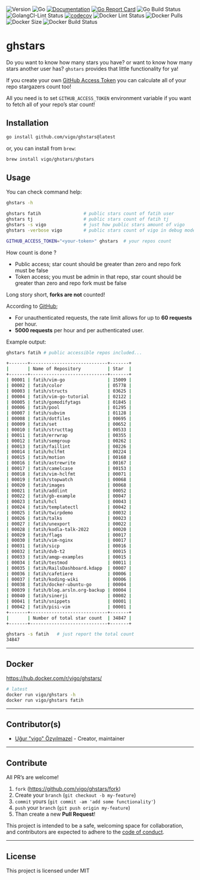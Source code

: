 ![Version](https://img.shields.io/badge/version-0.1.2-orange.svg)
![Go](https://img.shields.io/github/go-mod/go-version/vigo/ghstars)
[![Documentation](https://godoc.org/github.com/vigo/ghstars?status.svg)](https://pkg.go.dev/github.com/vigo/ghstars)
[![Go Report Card](https://goreportcard.com/badge/github.com/vigo/ghstars)](https://goreportcard.com/report/github.com/vigo/ghstars)
![Go Build Status](https://github.com/vigo/ghstars/actions/workflows/go.yml/badge.svg)
![GolangCI-Lint Status](https://github.com/vigo/ghstars/actions/workflows/golang-lint.yml/badge.svg)
[![codecov](https://codecov.io/gh/vigo/ghstars/branch/main/graph/badge.svg?token=BTVK8VKVZM)](https://codecov.io/gh/vigo/ghstars)
![Docker Lint Status](https://github.com/vigo/ghstars/actions/workflows/docker-lint.yml/badge.svg)
![Docker Pulls](https://img.shields.io/docker/pulls/vigo/ghstars)
![Docker Size](https://img.shields.io/docker/image-size/vigo/ghstars)
![Docker Build Status](https://github.com/vigo/ghstars/actions/workflows/dockerhub.yml/badge.svg)

# ghstars

Do you want to know how many stars you have? or want to know how many stars
another user has? `ghstars` provides that little functionality for ya!

If you create your own [GitHub Access Token][1]
you can calculate all of your repo stargazers count too!

All you need is to set `GITHUB_ACCESS_TOKEN` environment variable if you want to
fetch all of your repo’s star count!

## Installation

```bash
go install github.com/vigo/ghstars@latest
```

or, you can install from `brew`:

```bash
brew install vigo/ghstars/ghstars
```

## Usage

You can check command help:

```bash
ghstars -h

ghstars fatih                # public stars count of fatih user
ghstars tj                   # public stars count of fatih tj
ghstars -s vigo              # just how public stars amount of vigo
ghstars -verbose vigo        # public stars count of vigo in debug mode

GITHUB_ACCESS_TOKEN="<your-token>" ghstars  # your repos count
```

How count is done ?

- Public access; star count should be greater than zero and repo fork must be
  false
- Token access; you must be admin in that repo, star count should be greater
  than zero and repo fork must be false

Long story short, **forks are not** counted!

According to [GitHub][2];

- For unauthenticated requests, the rate limit allows for up to **60
  requests** per hour.
- **5000 requests** per hour and per authenticated user.

Example output:

```bash
ghstars fatih # public accessible repos included...

+-------+-----------------------------+-------+
|       | Name of Repository          | Star  |
+-------+-----------------------------+-------+
| 00001 | fatih/vim-go                | 15009 |
| 00002 | fatih/color                 | 05778 |
| 00003 | fatih/structs               | 03625 |
| 00004 | fatih/vim-go-tutorial       | 02122 |
| 00005 | fatih/gomodifytags          | 01845 |
| 00006 | fatih/pool                  | 01295 |
| 00007 | fatih/subvim                | 01128 |
| 00008 | fatih/dotfiles              | 00695 |
| 00009 | fatih/set                   | 00652 |
| 00010 | fatih/structtag             | 00533 |
| 00011 | fatih/errwrap               | 00355 |
| 00012 | fatih/semgroup              | 00262 |
| 00013 | fatih/faillint              | 00226 |
| 00014 | fatih/hclfmt                | 00224 |
| 00015 | fatih/motion                | 00168 |
| 00016 | fatih/astrewrite            | 00167 |
| 00017 | fatih/camelcase             | 00153 |
| 00018 | fatih/vim-hclfmt            | 00071 |
| 00019 | fatih/stopwatch             | 00068 |
| 00020 | fatih/images                | 00068 |
| 00021 | fatih/addlint               | 00052 |
| 00022 | fatih/gb-example            | 00047 |
| 00023 | fatih/hcl                   | 00043 |
| 00024 | fatih/templatectl           | 00042 |
| 00025 | fatih/twirpdemo             | 00032 |
| 00026 | fatih/talks                 | 00023 |
| 00027 | fatih/unexport              | 00022 |
| 00028 | fatih/kodla-talk-2022       | 00020 |
| 00029 | fatih/flags                 | 00017 |
| 00030 | fatih/vim-nginx             | 00017 |
| 00031 | fatih/sicp                  | 00016 |
| 00032 | fatih/dvb-t2                | 00015 |
| 00033 | fatih/amqp-examples         | 00015 |
| 00034 | fatih/testmod               | 00011 |
| 00035 | fatih/RailsDashboard.kdapp  | 00007 |
| 00036 | fatih/cafetiere             | 00006 |
| 00037 | fatih/koding-wiki           | 00006 |
| 00038 | fatih/docker-ubuntu-go      | 00004 |
| 00039 | fatih/blog.arsln.org-backup | 00004 |
| 00040 | fatih/sinerji               | 00002 |
| 00041 | fatih/snippets              | 00001 |
| 00042 | fatih/pisi-vim              | 00001 |
+-------+-----------------------------+-------+
|       | Number of total star count  | 34847 |
+-------+-----------------------------+-------+

ghstars -s fatih   # just report the total count
34847
```

---

## Docker

https://hub.docker.com/r/vigo/ghstars/

```bash
# latest
docker run vigo/ghstars -h
docker run vigo/ghstars fatih
```

---

## Contributor(s)

* [Uğur "vigo" Özyılmazel](https://github.com/vigo) - Creator, maintainer

---

## Contribute

All PR’s are welcome!

1. `fork` (https://github.com/vigo/ghstars/fork)
1. Create your `branch` (`git checkout -b my-feature`)
1. `commit` yours (`git commit -am 'add some functionality'`)
1. `push` your `branch` (`git push origin my-feature`)
1. Than create a new **Pull Request**!

This project is intended to be a safe, welcoming space for collaboration, and
contributors are expected to adhere to the [code of conduct][coc].

---

## License

This project is licensed under MIT


[1]: https://github.com/settings/tokens/new
[2]: https://docs.github.com/en/rest/overview/resources-in-the-rest-api#rate-limiting
[coc]: https://github.com/vigo/ghstars/blob/main/CODE_OF_CONDUCT.md
